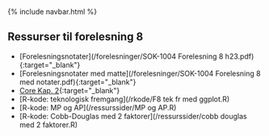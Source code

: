 {% include navbar.html %}
## Ressurser til forelesning 8

- [Forelesningsnotater](/forelesninger/SOK-1004 Forelesning 8 h23.pdf){:target="_blank"}
- [Forelesningsnotater med matte](/forelesninger/SOK-1004 Forelesning 8 med notater.pdf){:target="_blank"}
- [Core Kap. 2](https://www.core-econ.org/the-economy/book/text/02.html){:target="_blank"}
- [R-kode: teknologisk fremgang](/rkode/F8 tek fr med ggplot.R)
- [R-kode: MP og AP](/ressurssider/MP og AP.R)
- [R-kode: Cobb-Douglas med 2 faktorer](/ressurssider/cobb douglas med 2 faktorer.R)
